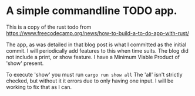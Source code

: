 # A simple commandline TODO app.

This is a copy of the rust todo from
https://www.freecodecamp.org/news/how-to-build-a-to-do-app-with-rust/  
  
The app, as was detailed in that blog post is what I committed as the initial
commit. I will periodically add features to this when time suits. The blog did
not include a print, or show feature. I have a Minimum Viable Product of 'show'
present.  
  
To execute 'show' you must run `cargo run show all` The 'all' isn't strictly
checked, but without it it errors due to only having one input. I will be
working to fix that as I can. 
